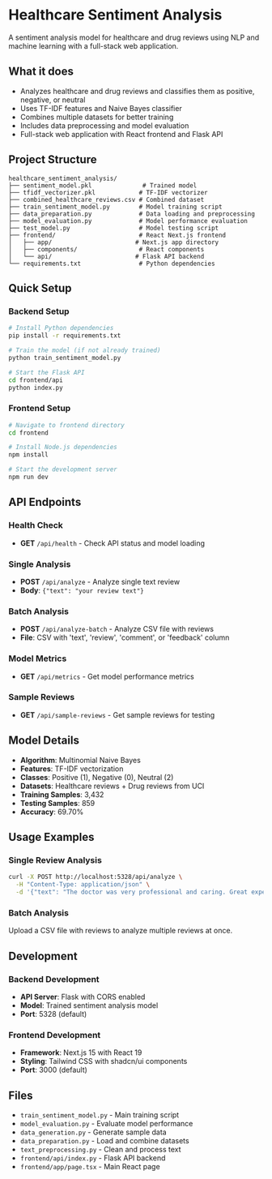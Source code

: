 # Healthcare Sentiment Analysis

A sentiment analysis model for healthcare and drug reviews using NLP and machine learning with a full-stack web application.

## What it does
- Analyzes healthcare and drug reviews and classifies them as positive, negative, or neutral
- Uses TF-IDF features and Naive Bayes classifier
- Combines multiple datasets for better training
- Includes data preprocessing and model evaluation
- Full-stack web application with React frontend and Flask API

## Project Structure
```
healthcare_sentiment_analysis/
├── sentiment_model.pkl              # Trained model
├── tfidf_vectorizer.pkl            # TF-IDF vectorizer
├── combined_healthcare_reviews.csv # Combined dataset
├── train_sentiment_model.py        # Model training script
├── data_preparation.py             # Data loading and preprocessing
├── model_evaluation.py             # Model performance evaluation
├── test_model.py                   # Model testing script
├── frontend/                       # React Next.js frontend
│   ├── app/                       # Next.js app directory
│   ├── components/                 # React components
│   └── api/                       # Flask API backend
└── requirements.txt                # Python dependencies
```

## Quick Setup

### Backend Setup
```bash
# Install Python dependencies
pip install -r requirements.txt

# Train the model (if not already trained)
python train_sentiment_model.py

# Start the Flask API
cd frontend/api
python index.py
```

### Frontend Setup
```bash
# Navigate to frontend directory
cd frontend

# Install Node.js dependencies
npm install

# Start the development server
npm run dev
```

## API Endpoints

### Health Check
- **GET** `/api/health` - Check API status and model loading

### Single Analysis
- **POST** `/api/analyze` - Analyze single text review
- **Body**: `{"text": "your review text"}`

### Batch Analysis
- **POST** `/api/analyze-batch` - Analyze CSV file with reviews
- **File**: CSV with 'text', 'review', 'comment', or 'feedback' column

### Model Metrics
- **GET** `/api/metrics` - Get model performance metrics

### Sample Reviews
- **GET** `/api/sample-reviews` - Get sample reviews for testing

## Model Details
- **Algorithm**: Multinomial Naive Bayes
- **Features**: TF-IDF vectorization
- **Classes**: Positive (1), Negative (0), Neutral (2)
- **Datasets**: Healthcare reviews + Drug reviews from UCI
- **Training Samples**: 3,432
- **Testing Samples**: 859
- **Accuracy**: 69.70%

## Usage Examples

### Single Review Analysis
```bash
curl -X POST http://localhost:5328/api/analyze \
  -H "Content-Type: application/json" \
  -d '{"text": "The doctor was very professional and caring. Great experience!"}'
```

### Batch Analysis
Upload a CSV file with reviews to analyze multiple reviews at once.

## Development

### Backend Development
- **API Server**: Flask with CORS enabled
- **Model**: Trained sentiment analysis model
- **Port**: 5328 (default)

### Frontend Development
- **Framework**: Next.js 15 with React 19
- **Styling**: Tailwind CSS with shadcn/ui components
- **Port**: 3000 (default)

## Files
- `train_sentiment_model.py` - Main training script
- `model_evaluation.py` - Evaluate model performance  
- `data_generation.py` - Generate sample data
- `data_preparation.py` - Load and combine datasets
- `text_preprocessing.py` - Clean and process text
- `frontend/api/index.py` - Flask API backend
- `frontend/app/page.tsx` - Main React page

